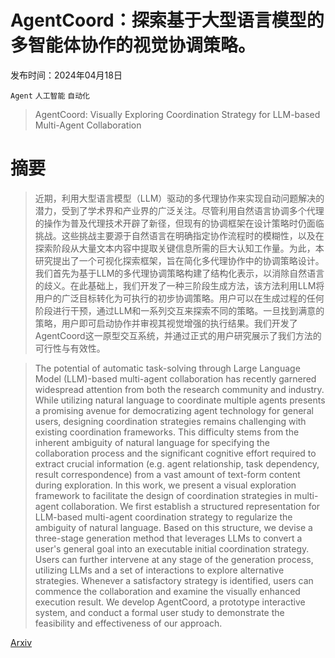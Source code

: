 # AgentCoord：探索基于大型语言模型的多智能体协作的视觉协调策略。

发布时间：2024年04月18日

`Agent` `人工智能` `自动化`

> AgentCoord: Visually Exploring Coordination Strategy for LLM-based Multi-Agent Collaboration

# 摘要

> 近期，利用大型语言模型（LLM）驱动的多代理协作来实现自动问题解决的潜力，受到了学术界和产业界的广泛关注。尽管利用自然语言协调多个代理的操作为普及代理技术开辟了新径，但现有的协调框架在设计策略时仍面临挑战。这些挑战主要源于自然语言在明确指定协作流程时的模糊性，以及在探索阶段从大量文本内容中提取关键信息所需的巨大认知工作量。为此，本研究提出了一个可视化探索框架，旨在简化多代理协作中的协调策略设计。我们首先为基于LLM的多代理协调策略构建了结构化表示，以消除自然语言的歧义。在此基础上，我们开发了一种三阶段生成方法，该方法利用LLM将用户的广泛目标转化为可执行的初步协调策略。用户可以在生成过程的任何阶段进行干预，通过LLM和一系列交互来探索不同的策略。一旦找到满意的策略，用户即可启动协作并审视其视觉增强的执行结果。我们开发了AgentCoord这一原型交互系统，并通过正式的用户研究展示了我们方法的可行性与有效性。

> The potential of automatic task-solving through Large Language Model (LLM)-based multi-agent collaboration has recently garnered widespread attention from both the research community and industry. While utilizing natural language to coordinate multiple agents presents a promising avenue for democratizing agent technology for general users, designing coordination strategies remains challenging with existing coordination frameworks. This difficulty stems from the inherent ambiguity of natural language for specifying the collaboration process and the significant cognitive effort required to extract crucial information (e.g. agent relationship, task dependency, result correspondence) from a vast amount of text-form content during exploration. In this work, we present a visual exploration framework to facilitate the design of coordination strategies in multi-agent collaboration. We first establish a structured representation for LLM-based multi-agent coordination strategy to regularize the ambiguity of natural language. Based on this structure, we devise a three-stage generation method that leverages LLMs to convert a user's general goal into an executable initial coordination strategy. Users can further intervene at any stage of the generation process, utilizing LLMs and a set of interactions to explore alternative strategies. Whenever a satisfactory strategy is identified, users can commence the collaboration and examine the visually enhanced execution result. We develop AgentCoord, a prototype interactive system, and conduct a formal user study to demonstrate the feasibility and effectiveness of our approach.

[Arxiv](https://arxiv.org/abs/2404.11943)